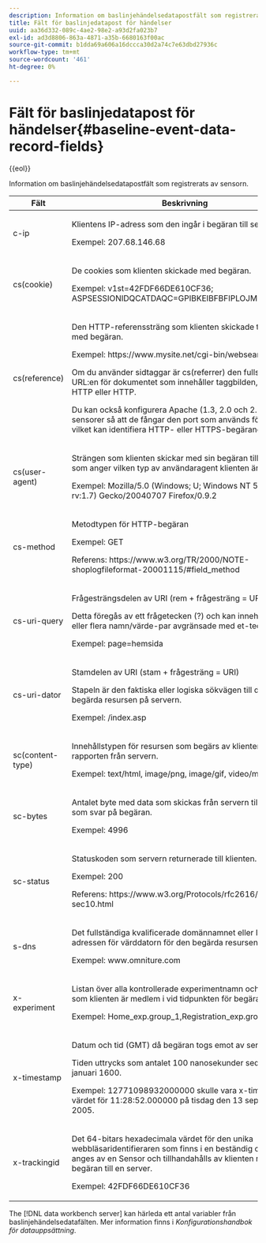 ```yaml
---
description: Information om baslinjehändelsedatapostfält som registrerats av sensorn.
title: Fält för baslinjedatapost för händelser
uuid: aa36d332-089c-4ae2-98e2-a93d2fa023b7
exl-id: ad3d8806-863a-4871-a35b-6680163f00ac
source-git-commit: b1dda69a606a16dccca30d2a74c7e63dbd27936c
workflow-type: tm+mt
source-wordcount: '461'
ht-degree: 0%

---
```


# Fält för baslinjedatapost för händelser{#baseline-event-data-record-fields}

{{eol}}

Information om baslinjehändelsedatapostfält som registrerats av sensorn.

<table id="table_E29606BB010E4DB48C463979B7BEC769">
 <thead>
  <tr>
   <th colname="col1" class="entry"> Fält </th>
   <th colname="col2" class="entry"> Beskrivning </th>
  </tr>
 </thead>
 <tbody>
  <tr>
   <td colname="col1"> c-ip </td>
   <td colname="col2"> <p>Klientens IP-adress som den ingår i begäran till servern. </p> <p>Exempel: 207.68.146.68 </p> </td>
  </tr>
  <tr>
   <td colname="col1"> cs(cookie) </td>
   <td colname="col2"> <p>De cookies som klienten skickade med begäran. </p> <p>Exempel: v1st=42FDF66DE610CF36; ASPSESSIONIDQCATDAQC=GPIBKEIBFBFIPLOJMKCAAEPM; </p> </td>
  </tr>
  <tr>
   <td colname="col1"> cs(reference) </td>
   <td colname="col2"> <p>Den HTTP-referenssträng som klienten skickade till servern med begäran. </p> <p>Exempel: https://www.mysite.net/cgi-bin/websearch?qry </p> <p>Om du använder sidtaggar är cs(referrer) den fullständiga URL:en för dokumentet som innehåller taggbilden, inklusive HTTP eller HTTP. </p> <p>Du kan också konfigurera Apache (1.3, 2.0 och 2.2) och IIS-sensorer så att de fångar den port som används för begäran, vilket kan identifiera HTTP- eller HTTPS-begäranden. </p> </td>
  </tr>
  <tr>
   <td colname="col1"> cs(user-agent) </td>
   <td colname="col2"> <p>Strängen som klienten skickar med sin begäran till servern som anger vilken typ av användaragent klienten är. </p> <p>Exempel: Mozilla/5.0 (Windows; U; Windows NT 5.1; en-US, rv:1.7) Gecko/20040707 Firefox/0.9.2 </p> </td>
  </tr>
  <tr>
   <td colname="col1"> cs-method </td>
   <td colname="col2"> <p>Metodtypen för HTTP-begäran </p> <p>Exempel: GET </p> <p>Referens: https://www.w3.org/TR/2000/NOTE-shoplogfileformat-20001115/#field_method </p> </td>
  </tr>
  <tr>
   <td colname="col1"> cs-uri-query </td>
   <td colname="col2"> <p>Frågesträngsdelen av URI (rem + frågesträng = URI) </p> <p>Detta föregås av ett frågetecken (?) och kan innehålla ett eller flera namn/värde-par avgränsade med et-tecken (&amp;). </p> <p>Exempel: page=hemsida </p> </td>
  </tr>
  <tr>
   <td colname="col1"> cs-uri-dator </td>
   <td colname="col2"> <p>Stamdelen av URI (stam + frågesträng = URI) </p> <p>Stapeln är den faktiska eller logiska sökvägen till den begärda resursen på servern. </p> <p>Exempel: /index.asp </p> </td>
  </tr>
  <tr>
   <td colname="col1"> sc(content-type) </td>
   <td colname="col2"> <p>Innehållstypen för resursen som begärs av klienten enligt rapporten från servern. </p> <p>Exempel: text/html, image/png, image/gif, video/mpeg </p> </td>
  </tr>
  <tr>
   <td colname="col1"> sc-bytes </td>
   <td colname="col2"> <p>Antalet byte med data som skickas från servern till klienten som svar på begäran. </p> <p>Exempel: 4996 </p> </td>
  </tr>
  <tr>
   <td colname="col1"> sc-status </td>
   <td colname="col2"> <p>Statuskoden som servern returnerade till klienten. </p> <p>Exempel: 200 </p> <p>Referens: https://www.w3.org/Protocols/rfc2616/rfc2616-sec10.html </p> </td>
  </tr>
  <tr>
   <td colname="col1"> s-dns </td>
   <td colname="col2"> <p>Det fullständiga kvalificerade domännamnet eller IP-adressen för värddatorn för den begärda resursen. </p> <p>Exempel: www.omniture.com </p> </td>
  </tr>
  <tr>
   <td colname="col1"> x-experiment </td>
   <td colname="col2"> <p>Listan över alla kontrollerade experimentnamn och grupper som klienten är medlem i vid tidpunkten för begäran. </p> <p>Exempel: Home_exp.group_1,Registration_exp.group_2 </p> </td>
  </tr>
  <tr>
   <td colname="col1"> x-timestamp </td>
   <td colname="col2"> <p>Datum och tid (GMT) då begäran togs emot av servern. </p> <p>Tiden uttrycks som antalet 100 nanosekunder sedan 1 januari 1600. </p> <p>Exempel: 12771098932000000 skulle vara x-timestamp-värdet för 11:28:52.000000 på tisdag den 13 september 2005. </p> </td>
  </tr>
  <tr>
   <td colname="col1"> x-trackingid </td>
   <td colname="col2"> <p>Det 64-bitars hexadecimala värdet för den unika webbläsaridentifieraren som finns i en beständig cookie som anges av en <span class="wintitle"> Sensor </span> och tillhandahålls av klienten med en begäran till en server. </p> <p>Exempel: 42FDF66DE610CF36 </p> </td>
  </tr>
 </tbody>
</table>

The [!DNL data workbench server] kan härleda ett antal variabler från baslinjehändelsedatafälten. Mer information finns i *Konfigurationshandbok för datauppsättning*.
